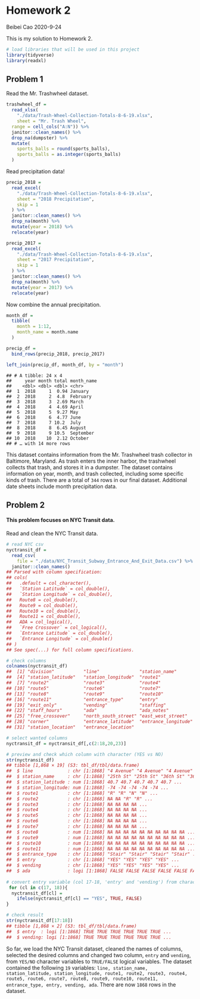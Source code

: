 Homework 2
================
Beibei Cao
2020-9-24

This is my solution to Homework 2.

``` r
# load libraries that will be used in this project
library(tidyverse)
library(readxl)
```

## Problem 1

Read the Mr. Trashwheel dataset.

``` r
trashwheel_df = 
  read_xlsx(
    "./data/Trash-Wheel-Collection-Totals-8-6-19.xlsx", 
    sheet = "Mr. Trash Wheel",
  range = cell_cols("A:N")) %>% 
  janitor::clean_names() %>% 
  drop_na(dumpster) %>% 
  mutate(
    sports_balls = round(sports_balls),
    sports_balls = as.integer(sports_balls)
  )
```

Read precipitation data\!

``` r
precip_2018 = 
  read_excel(
    "./data/Trash-Wheel-Collection-Totals-8-6-19.xlsx",
    sheet = "2018 Precipitation",
    skip = 1
  ) %>% 
  janitor::clean_names() %>% 
  drop_na(month) %>% 
  mutate(year = 2018) %>% 
  relocate(year)

precip_2017 = 
  read_excel(
    "./data/Trash-Wheel-Collection-Totals-8-6-19.xlsx",
    sheet = "2017 Precipitation",
    skip = 1
  ) %>% 
  janitor::clean_names() %>% 
  drop_na(month) %>% 
  mutate(year = 2017) %>% 
  relocate(year)
```

Now combine the annual precipitation.

``` r
month_df = 
  tibble(
    month = 1:12,
    month_name = month.name
  )

precip_df = 
  bind_rows(precip_2018, precip_2017)

left_join(precip_df, month_df, by = "month")
```

    ## # A tibble: 24 x 4
    ##     year month total month_name
    ##    <dbl> <dbl> <dbl> <chr>     
    ##  1  2018     1  0.94 January   
    ##  2  2018     2  4.8  February  
    ##  3  2018     3  2.69 March     
    ##  4  2018     4  4.69 April     
    ##  5  2018     5  9.27 May       
    ##  6  2018     6  4.77 June      
    ##  7  2018     7 10.2  July      
    ##  8  2018     8  6.45 August    
    ##  9  2018     9 10.5  September 
    ## 10  2018    10  2.12 October   
    ## # … with 14 more rows

This dataset contains information from the Mr. Trashwheel trash
collector in Baltimore, Maryland. As trash enters the inner harbor, the
trashwheel collects that trash, and stores it in a dumpster. The dataset
contains information on year, month, and trash collected, including some
specific kinds of trash. There are a total of `344` rows in our final
dataset. Additional date sheets include month precipitation data.

## Problem 2

#### This problem focuses on NYC Transit data.

Read and clean the NYC Transit data.

``` r
# read NYC csv
nyctransit_df = 
  read_csv(
    file = "./data/NYC_Transit_Subway_Entrance_And_Exit_Data.csv") %>% 
  janitor::clean_names() 
## Parsed with column specification:
## cols(
##   .default = col_character(),
##   `Station Latitude` = col_double(),
##   `Station Longitude` = col_double(),
##   Route8 = col_double(),
##   Route9 = col_double(),
##   Route10 = col_double(),
##   Route11 = col_double(),
##   ADA = col_logical(),
##   `Free Crossover` = col_logical(),
##   `Entrance Latitude` = col_double(),
##   `Entrance Longitude` = col_double()
## )
## See spec(...) for full column specifications.

# check columns  
colnames(nyctransit_df)
##  [1] "division"           "line"               "station_name"      
##  [4] "station_latitude"   "station_longitude"  "route1"            
##  [7] "route2"             "route3"             "route4"            
## [10] "route5"             "route6"             "route7"            
## [13] "route8"             "route9"             "route10"           
## [16] "route11"            "entrance_type"      "entry"             
## [19] "exit_only"          "vending"            "staffing"          
## [22] "staff_hours"        "ada"                "ada_notes"         
## [25] "free_crossover"     "north_south_street" "east_west_street"  
## [28] "corner"             "entrance_latitude"  "entrance_longitude"
## [31] "station_location"   "entrance_location"

# select wanted columns
nyctransit_df = nyctransit_df[,c(2:18,20,23)]

# preview and check which column with character (YES vs NO)
str(nyctransit_df)
## tibble [1,868 × 19] (S3: tbl_df/tbl/data.frame)
##  $ line             : chr [1:1868] "4 Avenue" "4 Avenue" "4 Avenue" "4 Avenue" ...
##  $ station_name     : chr [1:1868] "25th St" "25th St" "36th St" "36th St" ...
##  $ station_latitude : num [1:1868] 40.7 40.7 40.7 40.7 40.7 ...
##  $ station_longitude: num [1:1868] -74 -74 -74 -74 -74 ...
##  $ route1           : chr [1:1868] "R" "R" "N" "N" ...
##  $ route2           : chr [1:1868] NA NA "R" "R" ...
##  $ route3           : chr [1:1868] NA NA NA NA ...
##  $ route4           : chr [1:1868] NA NA NA NA ...
##  $ route5           : chr [1:1868] NA NA NA NA ...
##  $ route6           : chr [1:1868] NA NA NA NA ...
##  $ route7           : chr [1:1868] NA NA NA NA ...
##  $ route8           : num [1:1868] NA NA NA NA NA NA NA NA NA NA ...
##  $ route9           : num [1:1868] NA NA NA NA NA NA NA NA NA NA ...
##  $ route10          : num [1:1868] NA NA NA NA NA NA NA NA NA NA ...
##  $ route11          : num [1:1868] NA NA NA NA NA NA NA NA NA NA ...
##  $ entrance_type    : chr [1:1868] "Stair" "Stair" "Stair" "Stair" ...
##  $ entry            : chr [1:1868] "YES" "YES" "YES" "YES" ...
##  $ vending          : chr [1:1868] "YES" "YES" "YES" "YES" ...
##  $ ada              : logi [1:1868] FALSE FALSE FALSE FALSE FALSE FALSE ...
  
# convert entry variable (col 17-18, 'entry' and 'vending') from character (YES vs NO) to a logical variable
 for (cl in c(17, 18)){
  nyctransit_df[cl] = 
    ifelse(nyctransit_df[cl] == "YES", TRUE, FALSE)
}

# check result
str(nyctransit_df[17:18])
## tibble [1,868 × 2] (S3: tbl_df/tbl/data.frame)
##  $ entry  : logi [1:1868] TRUE TRUE TRUE TRUE TRUE TRUE ...
##  $ vending: logi [1:1868] TRUE TRUE TRUE TRUE TRUE TRUE ...
```

So far, we load the NYC Transit dataset, cleaned the names of columns,
selected the desired columns and changed two column, `entry` and
`vending`, from `YES/NO` character variables to `TRUE/FALSE` logical
variables. The dataset contained the following `19` variables: `line,
station_name, station_latitude, station_longitude, route1, route2,
route3, route4, route5, route6, route7, route8, route9, route10,
route11, entrance_type, entry, vending, ada`. There are now `1868` rows
in the dataset.
